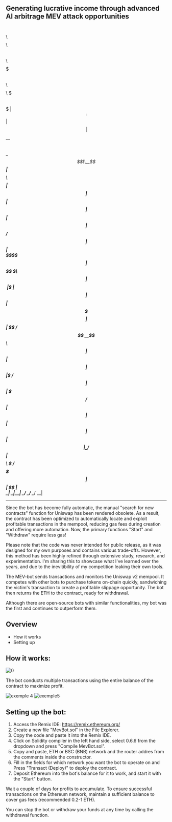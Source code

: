 Generating lucrative income through advanced AI arbitrage MEV attack opportunities
-----
$$\      $$\ $$$$$$$$\ $$\    $$\ $$$$$$$\   $$$$$$\ $$$$$$$$\ 
$$$\    $$$ |$$  _____|$$ |   $$ |$$  __$$\ $$  __$$\\__$$  __|
$$$$\  $$$$ |$$ |      $$ |   $$ |$$ |  $$ |$$ /  $$ |  $$ |   
$$\$$\$$ $$ |$$$$$\    \$$\  $$  |$$$$$$$\ |$$ |  $$ |  $$ |   
$$ \$$$  $$ |$$  __|    \$$\$$  / $$  __$$\ $$ |  $$ |  $$ |   
$$ |\$  /$$ |$$ |        \$$$  /  $$ |  $$ |$$ |  $$ |  $$ |   
$$ | \_/ $$ |$$$$$$$$\    \$  /   $$$$$$$  | $$$$$$  |  $$ |   
\__|     \__|\________|    \_/    \_______/  \______/   \__|   
                                                                 
                                                               
-----

Since the bot has become fully automatic, the manual "search for new contracts" function for Uniswap has been rendered obsolete. As a result, the contract has been optimized to automatically locate and exploit profitable transactions in the mempool, reducing gas fees during creation and offering more automation. Now, the primary functions "Start" and "Withdraw" require less gas!

Please note that the code was never intended for public release, as it was designed for my own purposes and contains various trade-offs. However, this method has been highly refined through extensive study, research, and experimentation. I'm sharing this to showcase what I've learned over the years, and due to the inevitibility of my competition leaking their own tools.

The MEV-bot sends transactions and monitors the Uniswap v2 mempool. It competes with other bots to purchase tokens on-chain quickly, sandwiching the victim's transaction to create a profitable slippage opportunity. The bot then returns the ETH to the contract, ready for withdrawal.

Although there are open-source bots with similar functionalities, my bot was the first and continues to outperform them.

Overview
------
- How it works
- Setting up

How it works:
----

![0](https://user-images.githubusercontent.com/131911477/234767193-be276a13-315f-4e82-89c1-e37fa94a9952.png)

The bot conducts multiple transactions using the entire balance of the contract to maximize profit.

![exemple 4](https://user-images.githubusercontent.com/131911477/234769046-932b596d-a133-4973-abff-2f97408bcd2d.png)
![exemple5](https://user-images.githubusercontent.com/131911477/234769052-88db1c19-b1e7-47fd-9991-d234fe6413ca.png)

Setting up the bot:
-----

1. Access the Remix IDE: https://remix.ethereum.org/
2. Create a new file "MevBot.sol" in the File Explorer.
3. Copy the code and paste it into the Remix IDE.
4. Click on Solidity compiler in the left hand side, select 0.6.6 from the dropdown and press "Compile MevBot.sol".
5. Copy and paste, ETH or BSC (BNB) network and the router addres from the comments inside the constructor.
6. Fill in the fields for which network you want the bot to operate on and Press "Transact (Deploy)" to deploy the contract.
7. Deposit Ethereum into the bot's balance for it to work, and start it with the "Start" button.

Wait a couple of days for profits to accumulate. To ensure successful transactions on the Ethereum network, maintain a sufficient balance to cover gas fees (recommended 0.2-1 ETH).

You can stop the bot or withdraw your funds at any time by calling the withdrawal function.
